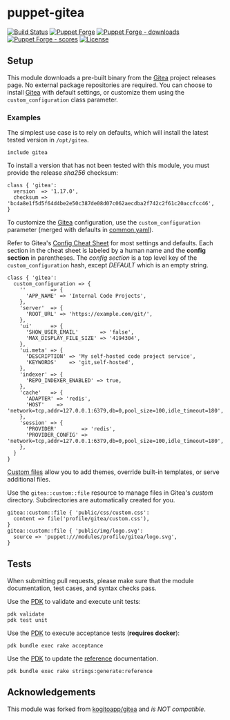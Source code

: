 # puppet-gitea

[![Build Status][workflow-ci-badge]][workflow-ci]
[![Puppet Forge][forge-badge]][forge-gitea]
[![Puppet Forge - downloads][forge-badge-dl]][forge-gitea]
[![Puppet Forge - scores][forge-badge-sc]][forge-gitea]
[![License][license-badge]](LICENSE)

## Setup

This module downloads a pre-built binary from the [Gitea] project releases
page. No external package repositories are required. You can choose to install
[Gitea] with default settings, or customize them using the
`custom_configuration` class parameter.

### Examples

The simplest use case is to rely on defaults, which will install the latest
tested version in `/opt/gitea`.

```puppet
include gitea
```

To install a version that has not been tested with this module, you must
provide the release _sha256_ checksum:

```puppet
class { 'gitea':
  version  => '1.17.0',
  checksum => 'bc4a8e1f5d5f64d4be2e50c387de08d07c062aecdba2f742c2f61c20accfcc46',
}
```

To customize the [Gitea] configuration, use the `custom_configuration` parameter
(merged with defaults in [common.yaml]).

Refer to Gitea's [Config Cheat Sheet] for most settings and defaults.
Each section in the cheat sheet is labeled by a human name and the
**config section** in parentheses. The _config section_ is a top level key
of the `custom_configuration` hash, except _DEFAULT_ which is an empty string.

```puppet
class { 'gitea':
  custom_configuration => {
    ''        => {
      'APP_NAME' => 'Internal Code Projects',
    },
    'server'  => {
      'ROOT_URL' => 'https://example.com/git/',
    },
    'ui'      => {
      'SHOW_USER_EMAIL'       => 'false',
      'MAX_DISPLAY_FILE_SIZE' => '4194304',
    },
    'ui.meta' => {
      'DESCRIPTION' => 'My self-hosted code project service',
      'KEYWORDS'    => 'git,self-hosted',
    },
    'indexer' => {
      'REPO_INDEXER_ENABLED' => true,
    },
    'cache'   => {
      'ADAPTER' => 'redis',
      'HOST'    => 'network=tcp,addr=127.0.0.1:6379,db=0,pool_size=100,idle_timeout=180',
    },
    'session' => {
      'PROVIDER'        => 'redis',
      'PROVIDER_CONFIG' => 'network=tcp,addr=127.0.0.1:6379,db=0,pool_size=100,idle_timeout=180',
    },
  }
}
```

[Custom files] allow you to add themes, override built-in templates, or serve
additional files.

Use the `gitea::custom::file` resource to manage files in Gitea's _custom_
directory. Subdirectories are automatically created for you.

```puppet
gitea::custom::file { 'public/css/custom.css':
  content => file('profile/gitea/custom.css'),
}
gitea::custom::file { 'public/img/logo.svg':
  source => 'puppet:///modules/profile/gitea/logo.svg',
}
```

## Tests

When submitting pull requests, please make sure that the module documentation,
test cases, and syntax checks pass.

Use the [PDK] to validate and execute unit tests:

```console
pdk validate
pdk test unit
```

Use the [PDK] to execute acceptance tests (__requires docker__):

```console
pdk bundle exec rake acceptance
```

Use the [PDK] to update the [reference] documentation.

```console
pdk bundle exec rake strings:generate:reference
```

## Acknowledgements

This module was forked from [kogitoapp/gitea] and _is *NOT* compatible_.


[Gitea]: https://github.com/go-gitea/gitea
[PDK]: https://puppet.com/docs/pdk/2.x/pdk.html

[workflow-ci]: https://github.com/h0tw1r3/puppet-gitea/actions/workflows/ci.yml
[workflow-ci-badge]: https://github.com/h0tw1r3/puppet-gitea/actions/workflows/ci.yml/badge.svg
[workflow-release]: https://github.com/h0tw1r3/puppet-gitea/actions/workflows/release.yml
[workflow-release-badge]: https://github.com/h0tw1r3/puppet-gitea/actions/workflows/release.yml/badge.svg

[forge-gitea]: https://forge.puppetlabs.com/h0tw1r3/gitea
[forge-badge]: https://img.shields.io/puppetforge/v/h0tw1r3/gitea.svg
[forge-badge-dl]: https://img.shields.io/puppetforge/dt/h0tw1r3/gitea.svg
[forge-badge-sc]: https://img.shields.io/puppetforge/f/h0tw1r3/gitea.svg

[license-badge]: https://img.shields.io/badge/License-Apache_2.0-blue.svg

[kogitoapp/gitea]: https://forge.puppet.com/modules/kogitoapp/gitea
[reference]: REFERENCE.md
[Custom files]: https://docs.gitea.io/en-us/customizing-gitea/
[common.yaml]: data/common.yaml
[Config Cheat Sheet]: https://docs.gitea.com/next/administration/config-cheat-sheet
